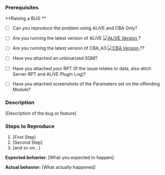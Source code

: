 ### Prerequisites

**Raising a BUG **
* [ ] Can you reproduce the problem using ALiVE and CBA Only?
* [ ] Are you running the latest version of ALiVE  <a href="https://github.com/ALiVEOS/ALiVE.OS/releases/latest">
        <img src="https://img.shields.io/github/release/ALiVEOS/ALiVE.OS.svg?maxAge=2592000" alt="ALiVE Version">
    </a>?
* [ ] Are you running the latest version of CBA_A3 <a href="https://github.com/CBATeam/CBA_A3/releases/latest">
        <img src="https://img.shields.io/github/release/CBATeam/CBA_A3.svg?maxAge=2592000" alt="CBA Version">
    </a>??
* [ ] Have you attached an unbinarized SQM?
* [ ] Have you attached your RPT (If the issue relates to data, also attch Server RPT and ALiVE Plugin Log)?
* [ ] Have you attached screenshots of the Parameters set on the offending Module?


### Description

[Description of the bug or feature]

### Steps to Reproduce

1. [First Step]
2. [Second Step]
3. [and so on...]

**Expected behavior:** [What you expected to happen]

**Actual behavior:** [What actually happened]

